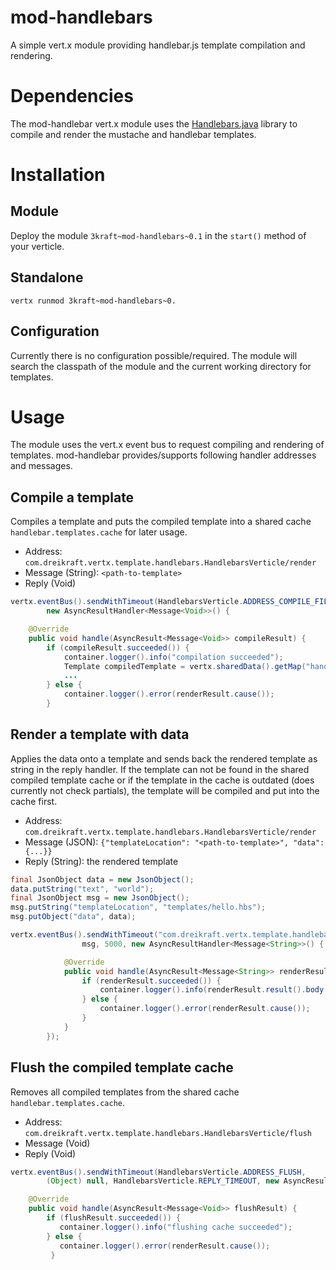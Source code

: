 mod-handlebars
==============

A simple vert.x module providing handlebar.js template compilation and rendering.

# Dependencies

The mod-handlebar vert.x module uses the [Handlebars.java](https://github.com/jknack/handlebars.java) library to compile
and render the mustache and handlebar templates.

# Installation

## Module

Deploy the module `3kraft~mod-handlebars~0.1` in the `start()` method of your verticle.

## Standalone

```
vertx runmod 3kraft~mod-handlebars~0.
```

## Configuration

Currently there is no configuration possible/required. The module will search the classpath of the module and the
current working directory for templates.

# Usage

The module uses the vert.x event bus to request compiling and rendering of templates. mod-handlebar provides/supports
following handler addresses and messages.

## Compile a template

Compiles a template and puts the compiled template into a shared cache `handlebar.templates.cache` for later usage.

- Address: `com.dreikraft.vertx.template.handlebars.HandlebarsVerticle/render`
- Message (String): `<path-to-template>`
- Reply (Void)

```java
vertx.eventBus().sendWithTimeout(HandlebarsVerticle.ADDRESS_COMPILE_FILE, "templates/hello.hbs", 5000,
        new AsyncResultHandler<Message<Void>>() {

    @Override
    public void handle(AsyncResult<Message<Void>> compileResult) {
        if (compileResult.succeeded()) {
            container.logger().info("compilation succeeded");
            Template compiledTemplate = vertx.sharedData().getMap("handlebar.templates.cache").get(templateLocation);
            ...
        } else {
            container.logger().error(renderResult.cause());
        }
```

## Render a template with data

Applies the data onto a template and sends back the rendered template as string in the reply handler. If the template
can not be found in the shared compiled template cache or if the template in the cache is outdated (does currently
not check partials), the template will be compiled and put into the cache first.

 - Address: `com.dreikraft.vertx.template.handlebars.HandlebarsVerticle/render`
 - Message (JSON): `{"templateLocation": "<path-to-template>", "data": {...}}`
 - Reply (String): the rendered template

```java
final JsonObject data = new JsonObject();
data.putString("text", "world");
final JsonObject msg = new JsonObject();
msg.putString("templateLocation", "templates/hello.hbs");
msg.putObject("data", data);

vertx.eventBus().sendWithTimeout("com.dreikraft.vertx.template.handlebars.HandlebarsVerticle/render",
                msg, 5000, new AsyncResultHandler<Message<String>>() {

            @Override
            public void handle(AsyncResult<Message<String>> renderResult) {
                if (renderResult.succeeded()) {
                    container.logger().info(renderResult.result().body());
                } else {
                    container.logger().error(renderResult.cause());
                }
            }
        });
```


## Flush the compiled template cache

Removes all compiled templates from the shared cache `handlebar.templates.cache`.

 - Address: `com.dreikraft.vertx.template.handlebars.HandlebarsVerticle/flush`
 - Message (Void)
 - Reply (Void)

 ```java
vertx.eventBus().sendWithTimeout(HandlebarsVerticle.ADDRESS_FLUSH,
         (Object) null, HandlebarsVerticle.REPLY_TIMEOUT, new AsyncResultHandler<Message<Void>>() {

     @Override
     public void handle(AsyncResult<Message<Void>> flushResult) {
         if (flushResult.succeeded()) {
            container.logger().info("flushing cache succeeded");
         } else {
            container.logger().error(renderResult.cause());
          }
 ```
